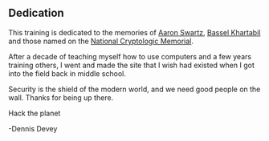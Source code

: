 ## Dedication

This training is dedicated to the memories of [Aaron
Swartz](https://en.wikipedia.org/wiki/Aaron_Swartz), [Bassel
Khartabil](https://en.wikipedia.org/wiki/Bassel_Khartabil) and those
named on the [National Cryptologic
Memorial](https://www.nsa.gov/about/cryptologic-heritage/cryptologic-memorial/cryptologic-memorial-list.shtml).

After a decade of teaching myself how to use computers and a few years
training others, I went and made the site that I wish had existed when I
got into the field back in middle school.

Security is the shield of the modern world, and we need good people on
the wall. Thanks for being up there.

Hack the planet

-Dennis Devey

